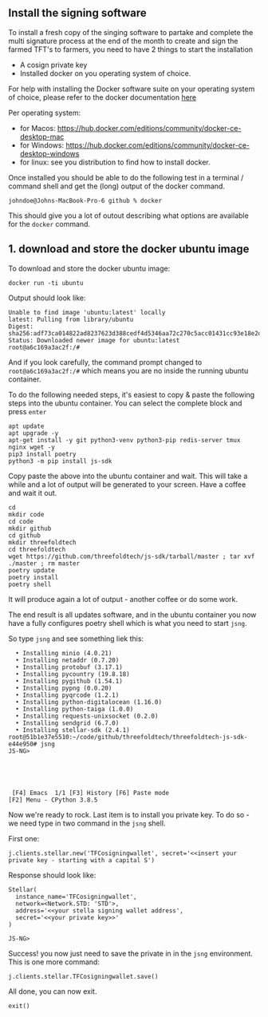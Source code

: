 ## Install the signing software

To install a fresh copy of the singing software to partake and complete the multi signature process at the end of the month to create and sign the farmed TFT's to farmers, you need to have 2 things to start the installation
- A cosign private key  
- Installed docker on you operating system of choice.

For help with installing the Docker software suite on your operating system of choice, please refer to the docker documentation [here](https://www.docker.com/products/docker-desktop)

Per operating system:
- for Macos: https://hub.docker.com/editions/community/docker-ce-desktop-mac
- for Windows: https://hub.docker.com/editions/community/docker-ce-desktop-windows
- for linux:  see you distribution to find how to install docker.

Once installed you should be able to do the following test in a terminal / command shell and get the (long) output of the docker command.
```
johndoe@Johns-MacBook-Pro-6 github % docker
```
This should give you a lot of outout describing what options are available for the `docker` command.

## 1. download and store the docker ubuntu image

To download and store the docker ubuntu image:
```
docker run -ti ubuntu
```

Output should look like:
```
Unable to find image 'ubuntu:latest' locally
latest: Pulling from library/ubuntu
Digest: sha256:adf73ca014822ad8237623d388cedf4d5346aa72c270c5acc01431cc93e18e2d
Status: Downloaded newer image for ubuntu:latest
root@a6c169a3ac2f:/#
```
And if you look carefully, the command prompt changed to `root@a6c169a3ac2f:/#` which means you are no inside the running ubuntu container.

To do the following needed steps, it's easiest to copy & paste the following steps into the ubuntu container.  You can select the complete block and press `enter`
```
apt update
apt upgrade -y
apt-get install -y git python3-venv python3-pip redis-server tmux nginx wget -y
pip3 install poetry
python3 -m pip install js-sdk
```
Copy paste the above into the ubuntu container and wait. This will take a while and a lot of output will be generated to your screen.  Have a coffee and wait it out.

```
cd
mkdir code
cd code
mkdir github
cd github
mkdir threefoldtech
cd threefoldtech
wget https://github.com/threefoldtech/js-sdk/tarball/master ; tar xvf ./master ; rm master
poetry update
poetry install
poetry shell
```
It will produce again a lot of output - another coffee or do some work.

The end result is all updates software, and in the ubuntu container you now have a fully configures poetry shell which is what you need to start `jsng`.

So type ```jsng``` and see something liek this:
```
  • Installing minio (4.0.21)
  • Installing netaddr (0.7.20)
  • Installing protobuf (3.17.1)
  • Installing pycountry (19.8.18)
  • Installing pygithub (1.54.1)
  • Installing pypng (0.0.20)
  • Installing pyqrcode (1.2.1)
  • Installing python-digitalocean (1.16.0)
  • Installing python-taiga (1.0.0)
  • Installing requests-unixsocket (0.2.0)
  • Installing sendgrid (6.7.0)
  • Installing stellar-sdk (2.4.1)
root@51b1e37e5510:~/code/github/threefoldtech/threefoldtech-js-sdk-e44e950# jsng
JS-NG>





 [F4] Emacs  1/1 [F3] History [F6] Paste mode                                                                                                                  [F2] Menu - CPython 3.8.5
 ```

Now we're ready to rock. Last item is to install you private key.  To do so - we need type in two command in the `jsng` shell.

First one:
```
j.clients.stellar.new('TFCosigningwallet', secret='<<insert your private key - starting with a capital S')
```
Response should look like:
```
Stellar(
  instance_name='TFCosigningwallet',
  network=<Network.STD: 'STD'>,
  address='<<your stella signing wallet address',
  secret='<<your private key>>'
)

JS-NG>
```
Success!  you now just need to save the private in in the `jsng` environment.  This is one more command:
```
j.clients.stellar.TFCosigningwallet.save()
```
All done, you can now exit.
```
exit()
```




